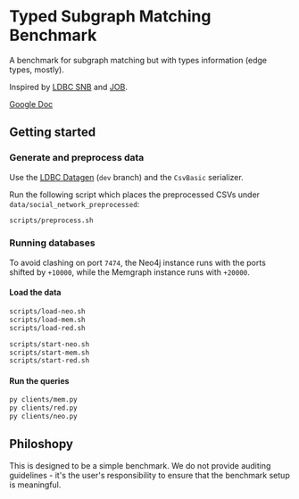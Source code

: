 # Typed Subgraph Matching Benchmark

A benchmark for subgraph matching but with types information (edge types, mostly).

Inspired by [LDBC SNB](https://arxiv.org/pdf/2001.02299.pdf) and [JOB](https://db.in.tum.de/~leis/papers/lookingglass.pdf).

[Google Doc](https://docs.google.com/document/d/1w1cMNyrOoarG69fmNDr5UV7w_T0O0j-yZ0aYu29iWw8/edit)

## Getting started

### Generate and preprocess data

Use the [LDBC Datagen](https://github.com/ldbc/ldbc_snb_datagen/) (`dev` branch) and the `CsvBasic` serializer.

Run the following script which places the preprocessed CSVs under `data/social_network_preprocessed`:

```bash
scripts/preprocess.sh
```

### Running databases

To avoid clashing on port `7474`, the Neo4j instance runs with the ports shifted by `+10000`, while the Memgraph instance runs with `+20000`.
#### Load the data

```bash
scripts/load-neo.sh
scripts/load-mem.sh
scripts/load-red.sh
```

```bash
scripts/start-neo.sh
scripts/start-mem.sh
scripts/start-red.sh
```

#### Run the queries

```bash
py clients/mem.py
py clients/red.py
py clients/neo.py
```

## Philoshopy

This is designed to be a simple benchmark. We do not provide auditing guidelines - it's the user's responsibility to ensure that the benchmark setup is meaningful.
